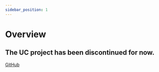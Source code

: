 ```yaml
---
sidebar_position: 1
---
```


# Overview

## The **UC** project has been discontinued for now.

[GitHub](https://github.com/InfernalSuite/UltimateCore)